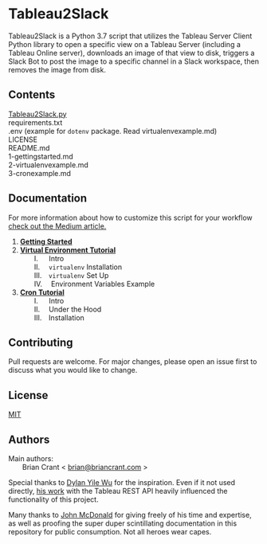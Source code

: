 # **Tableau2Slack**
Tableau2Slack is a Python 3.7 script that utilizes the Tableau Server Client Python library to open a specific view on a Tableau Server (including a Tableau Online server), downloads an image of that view to disk, triggers a Slack Bot to post the image to a specific channel in a Slack workspace, then removes the image from disk.

## Contents  
[Tableau2Slack.py](https://github.com/bcrant/Tableau2Slack/blob/master/Tableau2Slack.py)  
requirements.txt  
.env (example for `dotenv` package. Read virtualenvexample.md)  
LICENSE  
README.md  
1-gettingstarted.md  
2-virtualenvexample.md  
3-cronexample.md  

## Documentation  
For more information about how to customize this script for your workflow [check out the Medium article.](https://github.com/bcrant/Tableau2Slack/blob/master/documentation/Tableau2Slack-MediumArticle.md)  
1. **[Getting Started](https://github.com/bcrant/Tableau2Slack/blob/master/documentation/1-gettingstarted.md)**  
2. **[Virtual Environment Tutorial](https://github.com/bcrant/Tableau2Slack/blob/master/documentation/2-virtualenvexample.md)**  
&emsp;&emsp;I. &emsp; Intro  
&emsp;&emsp;II.&emsp; `virtualenv` Installation  
&emsp;&emsp;III.&emsp;`virtualenv` Set Up  
&emsp;&emsp;IV.&emsp; Environment Variables Example
3. **[Cron Tutorial](https://github.com/bcrant/Tableau2Slack/blob/master/documentation/3-cronexample.md)**  
&emsp;&emsp;I. &emsp; Intro  
&emsp;&emsp;II.&emsp; Under the Hood  
&emsp;&emsp;III.&emsp;Installation

## Contributing  
Pull requests are welcome. For major changes, please open an issue first to discuss what you would like to change.

## License  
[MIT](https://choosealicense.com/licenses/mit/)

## Authors
Main authors:  
&emsp;&emsp;Brian Crant < brian@briancrant.com >

Special thanks to [Dylan Yile Wu](https://www.linkedin.com/in/yilewu/) for the inspiration. Even if it not used directly, [his work](https://github.com/DylanYileWu/slack_tableau_dashboard/blob/master/slack_tableau_dashboard.py) with the Tableau REST API heavily influenced the functionality of this project.

Many thanks to [John McDonald](https://www.linkedin.com/in/john-mcdonald-dev) for giving freely of his time and expertise, as well as proofing the super duper scintillating documentation in this repository for public consumption. Not all heroes wear capes.
